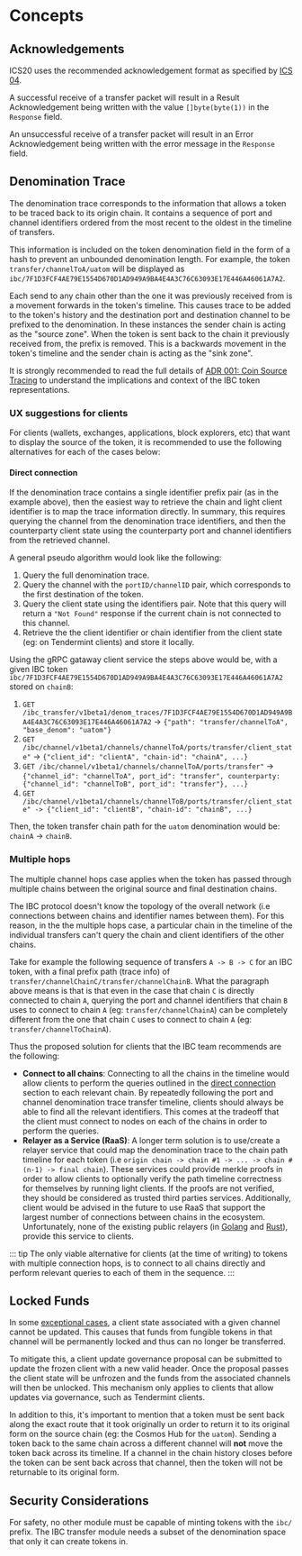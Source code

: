 <!--
order: 1
-->

# Concepts

## Acknowledgements

ICS20 uses the recommended acknowledgement format as specified by [ICS 04](https://github.com/cosmos/ics/tree/master/spec/ics-004-channel-and-packet-semantics#acknowledgement-envelope).

A successful receive of a transfer packet will result in a Result Acknowledgement being written
with the value `[]byte(byte(1))` in the `Response` field.

An unsuccessful receive of a transfer packet will result in an Error Acknowledgement being written
with the error message in the `Response` field.

## Denomination Trace

The denomination trace corresponds to the information that allows a token to be traced back to its
origin chain. It contains a sequence of port and channel identifiers ordered from the most recent to
the oldest in the timeline of transfers.

This information is included on the token denomination field in the form of a hash to prevent an
unbounded denomination length. For example, the token `transfer/channelToA/uatom` will be displayed
as `ibc/7F1D3FCF4AE79E1554D670D1AD949A9BA4E4A3C76C63093E17E446A46061A7A2`.

Each send to any chain other than the one it was previously received from is a movement forwards in
the token's timeline. This causes trace to be added to the token's history and the destination port
and destination channel to be prefixed to the denomination. In these instances the sender chain is
acting as the "source zone". When the token is sent back to the chain it previously received from, the
prefix is removed. This is a backwards movement in the token's timeline and the sender chain is
acting as the "sink zone".

It is strongly recommended to read the full details of [ADR 001: Coin Source Tracing](./../../../../../docs/architecture/adr-001-coin-source-tracing.md) to understand the implications and context of the IBC token representations.

### UX suggestions for clients

For clients (wallets, exchanges, applications, block explorers, etc) that want to display the source of the token, it is recommended to use the following
alternatives for each of the cases below:

#### Direct connection

If the denomination trace contains a single identifier prefix pair (as in the example above), then
the easiest way to retrieve the chain and light client identifier is to map the trace information
directly. In summary, this requires querying the channel from the denomination trace identifiers,
and then the counterparty client state using the counterparty port and channel identifiers from the
retrieved channel.

A general pseudo algorithm would look like the following:

1. Query the full denomination trace.
2. Query the channel with the `portID/channelID` pair, which corresponds to the first destination of the
   token.
3. Query the client state using the identifiers pair. Note that this query will return a `"Not
   Found"` response if the current chain is not connected to this channel.
4. Retrieve the the client identifier or chain identifier from the client state (eg: on
   Tendermint clients) and store it locally.

Using the gRPC gataway client service the steps above would be, with a given IBC token `ibc/7F1D3FCF4AE79E1554D670D1AD949A9BA4E4A3C76C63093E17E446A46061A7A2` stored on `chainB`:

1. `GET /ibc_transfer/v1beta1/denom_traces/7F1D3FCF4AE79E1554D670D1AD949A9BA4E4A3C76C63093E17E446A46061A7A2` -> `{"path": "transfer/channelToA", "base_denom": "uatom"}`
2. `GET /ibc/channel/v1beta1/channels/channelToA/ports/transfer/client_state"` -> `{"client_id": "clientA", "chain-id": "chainA", ...}`
3. `GET /ibc/channel/v1beta1/channels/channelToA/ports/transfer"` -> `{"channel_id": "channelToA", port_id": "transfer", counterparty: {"channel_id": "channelToB", port_id": "transfer"}, ...}`
4. `GET /ibc/channel/v1beta1/channels/channelToB/ports/transfer/client_state" -> {"client_id": "clientB", "chain-id": "chainB", ...}`

Then, the token transfer chain path for the `uatom` denomination would be: `chainA` -> `chainB`.

### Multiple hops

The multiple channel hops case applies when the token has passed through multiple chains between the original source and final destination chains.

The IBC protocol doesn't know the topology of the overall network (i.e connections between chains and identifier names between them). For this reason, in the the multiple hops case, a particular chain in the timeline of the individual transfers can't query the chain and client identifiers of the other chains.

Take for example the following sequence of transfers `A -> B -> C` for an IBC token, with a final prefix path (trace info) of `transfer/channelChainC/transfer/channelChainB`. What the paragraph above means is that is that even in the case that chain `C` is directly connected to chain `A`, querying the port and channel identifiers that chain `B` uses to connect to chain `A` (eg: `transfer/channelChainA`) can be completely different from the one that chain `C` uses to connect to chain `A` (eg: `transfer/channelToChainA`).

Thus the proposed solution for clients that the IBC team recommends are the following:

- **Connect to all chains**: Connecting to all the chains in the timeline would allow clients to
  perform the queries outlined in the [direct connection](#direct-connection) section to each
  relevant chain. By repeatedly following the port and channel denomination trace transfer timeline,
  clients should always be able to find all the relevant identifiers. This comes at the tradeoff
  that the client must connect to nodes on each of the chains in order to perform the queries.
- **Relayer as a Service (RaaS)**: A longer term solution is to use/create a relayer service that
  could map the denomination trace to the chain path timeline for each token (i.e `origin chain ->
  chain #1 -> ... -> chain #(n-1) -> final chain`). These services could provide merkle proofs in
  order to allow clients to optionally verify the path timeline correctness for themselves by
  running light clients. If the proofs are not verified, they should be considered as trusted third
  parties services. Additionally, client would be advised in the future to use RaaS that support the
  largest number of connections between chains in the ecosystem. Unfortunately, none of the existing
  public relayers (in [Golang](https://github.com/cosmos/relayer) and
  [Rust](https://github.com/informalsystems/ibc-rs)), provide this service to clients.

::: tip
The only viable alternative for clients (at the time of writing) to tokens with multiple connection hops, is to connect to all chains directly and perform relevant queries to each of them in the sequence.
:::

## Locked Funds

In some [exceptional cases](./../../../../../docs/architecture/adr-026-ibc-client-recovery-mechanisms.md#exceptional-cases), a client state associated with a given channel cannot be updated. This causes that funds from fungible tokens in that channel will be permanently locked and thus can no longer be transferred.

To mitigate this, a client update governance proposal can be submitted to update the frozen client
with a new valid header. Once the proposal passes the client state will be unfrozen and the funds
from the associated channels will then be unlocked. This mechanism only applies to clients that
allow updates via governance, such as Tendermint clients.

In addition to this, it's important to mention that a token must be sent back along the exact route
that it took originally un order to return it to its original form on the source chain (eg: the
Cosmos Hub for the `uatom`). Sending a token back to the same chain across a different channel will
**not** move the token back across its timeline. If a channel in the chain history closes before the
token can be sent back across that channel, then the token will not be returnable to its original
form.


## Security Considerations

For safety, no other module must be capable of minting tokens with the `ibc/` prefix. The IBC
transfer module needs a subset of the denomination space that only it can create tokens in.
